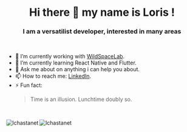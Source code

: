<h1 align="center">Hi there 👋 my name is Loris !</h1>
<h3 align="center">I am a versatilist developer, interested in many areas</h3>

<br>

-   🔭 I’m currently working with [WildSpaceLab].
-   🌱 I’m currently learning React Native and Flutter.
-   💬 Ask me about on anything i can help you about.
-   📫 How to reach me: [LinkedIn].
-   ⚡ Fun fact: <blockquote><p>Time is an illusion. Lunchtime doubly so.</p></blockquote>

<br>

<a><img align="left" src="https://github-readme-stats.vercel.app/api?username=lchastanet&show_icons=true&theme=material-palenight" alt="lchastanet" /></a>
<a><img align="left" src="https://github-readme-stats.vercel.app/api/top-langs/?username=lchastanet&layout=compact&hide=html&theme=material-palenight" alt="lchastanet" /></a>

[wildspacelab]: https://wildspacelab.com/ "WildSpaceLab"
[linkedin]: https://www.linkedin.com/in/loris-chastanet/ "LinkedIn"
